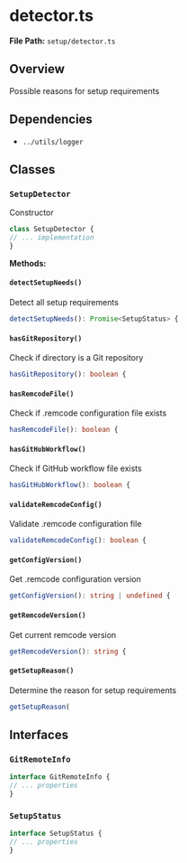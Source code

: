# detector.ts

**File Path:** `setup/detector.ts`

## Overview

Possible reasons for setup requirements

## Dependencies

- `../utils/logger`

## Classes

### `SetupDetector`

Constructor

```typescript
class SetupDetector {
// ... implementation
}
```

**Methods:**

#### `detectSetupNeeds()`

Detect all setup requirements

```typescript
detectSetupNeeds(): Promise<SetupStatus> {
```

#### `hasGitRepository()`

Check if directory is a Git repository

```typescript
hasGitRepository(): boolean {
```

#### `hasRemcodeFile()`

Check if .remcode configuration file exists

```typescript
hasRemcodeFile(): boolean {
```

#### `hasGitHubWorkflow()`

Check if GitHub workflow file exists

```typescript
hasGitHubWorkflow(): boolean {
```

#### `validateRemcodeConfig()`

Validate .remcode configuration file

```typescript
validateRemcodeConfig(): boolean {
```

#### `getConfigVersion()`

Get .remcode configuration version

```typescript
getConfigVersion(): string | undefined {
```

#### `getRemcodeVersion()`

Get current remcode version

```typescript
getRemcodeVersion(): string {
```

#### `getSetupReason()`

Determine the reason for setup requirements

```typescript
getSetupReason(
```

## Interfaces

### `GitRemoteInfo`

```typescript
interface GitRemoteInfo {
// ... properties
}
```

### `SetupStatus`

```typescript
interface SetupStatus {
// ... properties
}
```

